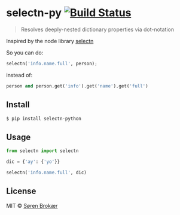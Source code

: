 # selectn-py [![Build Status](http://img.shields.io/travis/srn/selectn-py.svg?style=flat-square)](https://travis-ci.org/srn/selectn-py)

> Resolves deeply-nested dictionary properties via dot-notation

Inspired by the node library [selectn](https://github.com/wilmoore/selectn.js)

So you can do:

```python
selectn('info.name.full', person);
```

instead of:

```python
person and person.get('info').get('name').get('full')
```

## Install

```sh
$ pip install selectn-python
```

## Usage

```python
from selectn import selectn

dic = {'ay': {'yo'}}

selectn('info.name.full', dic)
```

## License

MIT © [Søren Brokær](http://srn.io)
